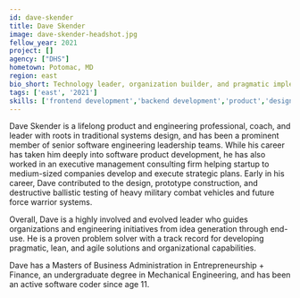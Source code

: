 ```yaml
---
id: dave-skender
title: Dave Skender
image: dave-skender-headshot.jpg
fellow_year: 2021
project: []
agency: ["DHS"]
hometown: Potomac, MD
region: east
bio_short: Technology leader, organization builder, and pragmatic implementer of modern engineering solutions and products.
tags: ['east', '2021']
skills: ['frontend development','backend development','product','design']
---
```

Dave Skender is a lifelong product and engineering professional, coach, and leader with roots in traditional systems design, and has been a prominent member of senior software engineering leadership teams.  While his career has taken him deeply into software product development, he has also worked in an executive management consulting firm helping startup to medium-sized companies develop and execute strategic plans.  Early in his career, Dave contributed to the design, prototype construction, and destructive ballistic testing of heavy military combat vehicles and future force warrior systems.

Overall, Dave is a highly involved and evolved leader who guides organizations and engineering initiatives from idea generation through end-use.  He is a proven problem solver with a track record for developing pragmatic, lean, and agile solutions and organizational capabilities.

Dave has a Masters of Business Administration in Entrepreneurship + Finance, an undergraduate degree in Mechanical Engineering, and has been an active software coder since age 11.
